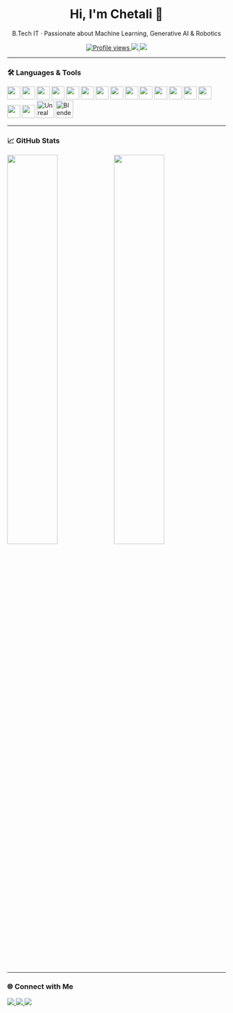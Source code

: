 <h1 align="center">Hi, I'm Chetali 👋</h1>
<p align="center">
  B.Tech IT · Passionate about Machine Learning, Generative AI & Robotics
</p>

<p align="center">
  <a href="https://github.com/ChetaliH">
    <img src="https://komarev.com/ghpvc/?username=ChetaliH&style=flat&color=blue" alt="Profile views" />
  </a>
  <a href="mailto:chetalihariramani@gmail.com">
    <img src="https://img.shields.io/badge/Email-D14836?style=flat&logo=gmail&logoColor=white" />
  </a>
  <a href="https://www.linkedin.com/in/chetali-hariramani-a04a96225/">
    <img src="https://img.shields.io/badge/LinkedIn-0A66C2?style=flat&logo=linkedin&logoColor=white" />
  </a>
</p>

---

### 🛠️ Languages & Tools

<p align="left">
  <img src="https://cdn.jsdelivr.net/gh/devicons/devicon/icons/c/c-original.svg" width="30" />
  <img src="https://cdn.jsdelivr.net/gh/devicons/devicon/icons/cplusplus/cplusplus-original.svg" width="30" />
  <img src="https://cdn.jsdelivr.net/gh/devicons/devicon/icons/python/python-original.svg" width="30" />
  <img src="https://cdn.jsdelivr.net/gh/devicons/devicon/icons/javascript/javascript-original.svg" width="30" />
  <img src="https://cdn.jsdelivr.net/gh/devicons/devicon/icons/typescript/typescript-original.svg" width="30" />
  <img src="https://cdn.jsdelivr.net/gh/devicons/devicon/icons/java/java-original.svg" width="30" />
  <img src="https://cdn.jsdelivr.net/gh/devicons/devicon/icons/bash/bash-original.svg" width="30" />
  <img src="https://cdn.jsdelivr.net/gh/devicons/devicon/icons/kotlin/kotlin-original.svg" width="30" />
  <img src="https://cdn.jsdelivr.net/gh/devicons/devicon/icons/android/android-original.svg" width="30" />
  <img src="https://cdn.jsdelivr.net/gh/devicons/devicon/icons/docker/docker-original.svg" width="30" />
  <img src="https://cdn.jsdelivr.net/gh/devicons/devicon/icons/kubernetes/kubernetes-plain.svg" width="30" />
  <img src="https://cdn.jsdelivr.net/gh/devicons/devicon/icons/nodejs/nodejs-original.svg" width="30" />
  <img src="https://cdn.jsdelivr.net/gh/devicons/devicon/icons/express/express-original.svg" width="30" />
  <img src="https://cdn.jsdelivr.net/gh/devicons/devicon/icons/firebase/firebase-plain.svg" width="30" />
  <img src="https://cdn.jsdelivr.net/gh/devicons/devicon/icons/git/git-original.svg" width="30" />
  <img src="https://cdn.jsdelivr.net/gh/devicons/devicon/icons/tensorflow/tensorflow-original.svg" width="30" />
  <img src="https://cdn.jsdelivr.net/gh/devicons/devicon/icons/unrealengine/unrealengine-original.svg" width="40" alt="Unreal Engine Logo"/>
  <img src="https://cdn.jsdelivr.net/gh/devicons/devicon/icons/blender/blender-original.svg" width="40" alt="Blender Logo"/>
</p>

---

### 📈 GitHub Stats

<p align="left">
  <img src="https://github-readme-stats.vercel.app/api?username=ChetaliH&show_icons=true&hide_title=true&hide_border=true&count_private=true&theme=default" width="48%" />
  <img src="https://github-readme-stats.vercel.app/api/top-langs/?username=ChetaliH&layout=compact&hide_border=true&theme=default" width="48%" />
</p>

---

### 🌐 Connect with Me

<p align="left">
  <a href="https://www.linkedin.com/in/chetali-hariramani-a04a96225/">
    <img src="https://img.shields.io/badge/LinkedIn-0A66C2?style=flat&logo=linkedin&logoColor=white" />
  </a>
  <a href="https://x.com/chets_H">
    <img src="https://img.shields.io/badge/Twitter-1DA1F2?style=flat&logo=twitter&logoColor=white" />
  </a>
  <a href="mailto:chetalihariramani@gmail.com">
    <img src="https://img.shields.io/badge/Gmail-D14836?style=flat&logo=gmail&logoColor=white" />
  </a>
</p>
